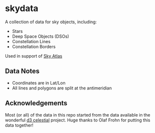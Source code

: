 # skydata

A collection of data for sky objects, including:

- Stars
- Deep Space Objects (DSOs)
- Constellation Lines
- Constellation Borders

Used in support of [Sky Atlas](https://github.com/steveberardi/skyatlas)

## Data Notes

- Coordinates are in Lat/Lon
- All lines and polygons are split at the antimeridian

## Acknowledgements

Most (or all) of the data in this repo started from the data available in the wonderful [d3 celestial](https://github.com/ofrohn/d3-celestial) project. Huge thanks to Olaf Frohn for putting this data together!
